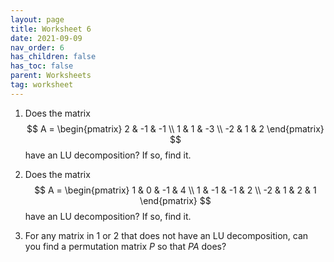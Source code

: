 ```yaml
---
layout: page
title: Worksheet 6
date: 2021-09-09
nav_order: 6
has_children: false
has_toc: false
parent: Worksheets
tag: worksheet
---
```


1. Does the matrix
$$
    A =
    \begin{pmatrix}
        2 & -1 & -1 \\
        1 & 1 & -3 \\
        -2 & 1 & 2 
    \end{pmatrix}
$$
have an LU decomposition? If so, find it. 

2. Does the matrix
$$
    A = 
    \begin{pmatrix}
        1 & 0 & -1 & 4 \\
        1 & -1 & -1 & 2 \\
        -2 & 1 & 2 & 1
    \end{pmatrix}
$$
have an LU decomposition? If so, find it.

3. For any matrix in 1 or 2 that does not have an LU decomposition, can you find a 
permutation matrix $P$ so that $PA$ does? 